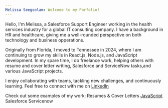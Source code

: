 ```yaml
---
Melissa Seegoolam: Welcome to my Porfolio!
---
```


Hello, I'm Melissa, a Salesforce Support Engineer working in the health services industry for a global IT consulting company. I have a background in HR and healthcare, giving me a well-rounded perspective on both technology and business opperations.

Originally from Florida, I moved to Tennessee in 2024, where I am continuing to grow my skills in React.js, Node.js, and JavaScript development. In my spare time, I do freelance work, helping others with resume and cover letter writing, Salesforce and ServiceNow tasks,and various JavaScript projects.

I enjoy collaborating with teams, tackling new challenges, and continuously learning. Feel free to connect with me on [LinkedIn](https://www.linkedin.com/in/melissa-seegoolam/)

Check out some examples of my work:
Resumes & Cover Letters
[JavaScript]([./javascript.md])
Salesforce
Servicenow
